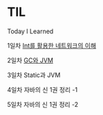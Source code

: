 # TIL
Today I Learned

1일차
[Int를 활용한 네트워크의 이해](https://github.com/chyn00/TIL/blob/main/Java/Int%EB%A5%BC%20%ED%99%9C%EC%9A%A9%ED%95%9C%20%EB%84%A4%ED%8A%B8%EC%9B%8C%ED%81%AC%EC%9D%98%20%EC%9D%B4%ED%95%B4.md)

2일차
[GC와 JVM](https://github.com/chyn00/TIL/blob/main/Java/GC.md)

3일차
Static과 JVM

4일차
자바의 신 1권 정리 -1

5일차
자바의 신 1권 정리 -2

